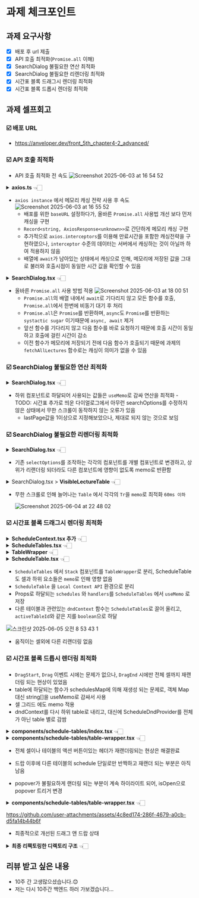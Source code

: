# 과제 체크포인트

## 과제 요구사항

- [x] 배포 후 url 제출
- [x] API 호출 최적화(`Promise.all` 이해)
- [x] SearchDialog 불필요한 연산 최적화
- [x] SearchDialog 불필요한 리렌더링 최적화
- [x] 시간표 블록 드래그시 렌더링 최적화
- [x] 시간표 블록 드롭시 렌더링 최적화

## 과제 셀프회고

### ☑️ 배포 URL

- https://anveloper.dev/front_5th_chapter4-2_advanced/

### ☑️ API 호출 최적화

- API 호출 최적화 전 속도
  ![Screenshot 2025-06-03 at 16 54 52](https://github.com/user-attachments/assets/af75e867-4ef2-4198-a03c-7e5624cc4741)

<details><summary><strong>axios.ts</strong> 👈🏻</summary>

```ts
import axios, { AxiosResponse } from "axios";

// 레포지토리 base URL 추가
const api = axios.create({
  baseURL: import.meta.env.BASE_URL,
});

// instance 캐싱 전략
const cache: Record<string, AxiosResponse<unknown>> = {};

const cacheGet = async <T = unknown>(url: string): Promise<AxiosResponse<T>> => {
  if (cache[url]) return cache[url] as AxiosResponse<T>;

  const response = await api.get<T>(url);
  cache[url] = response;
  return response;
};

export { api, cacheGet };

// interceptor 캐싱 전략, 미사용
type CachedWithTTL = {
  // eslint-disable-next-line @typescript-eslint/no-explicit-any
  response: AxiosResponse<any, any>;
  timestamp: number;
};

const cachedApi = axios.create({
  baseURL: import.meta.env.BASE_URL,
});

const cachedResponse: Record<string, CachedWithTTL> = {};
const CACHE_TTL = 5 * 1_000 * 60;

cachedApi.interceptors.request.use((config) => {
  const key = config.url ?? "";
  const cached = cachedResponse[key];

  if (cached) {
    const isExpired = Date.now() - cached.timestamp > CACHE_TTL;
    if (!isExpired) {
      config.headers["x-from-cache"] = "true";
      config.adapter = () => Promise.resolve(cached.response);
    } else {
      delete cachedResponse[key];
    }
  }
  return config;
});

api.interceptors.response.use((response) => {
  const key = response.config.url ?? "";

  if (response.config.headers["x-from-cache"] !== "true") {
    cachedResponse[key] = { response, timestamp: Date.now() };
  }

  return response;
});
```
</details>

- `axios instance` 에서 메모리 캐싱 전략 사용 후 속도
  ![Screenshot 2025-06-03 at 16 55 52](https://github.com/user-attachments/assets/1b61c189-bbe4-40e8-932b-6cc7c9cf4202)
  - 배포를 위한 `baseURL` 설정하다가, 올바른 `Promise.all` 사용법 개선 보다 먼저 캐싱을 구현
  - `Record<string, AxiosResponse<unknown>>`로 간단하게 메모리 캐싱 구현
  - 추가적으로 `axios.interceptors`를 이용해 만료시간을 포함한 캐싱전략을 구현하였으나, `interceptor` 수준의 데이터는 서버에서 캐싱하는 것이 아닐까 하여 적용하지 않음
  - 배열에 `await`가 남아있는 상태에서 캐싱으로 인해, 메모리에 저장된 값을 그대로 불러와 호출시점이 동일한 시간 값을 확인할 수 있음

<details><summary><strong>SearchDialog.tsx</strong> 👈🏻</summary>

```tsx
// instance 캐싱 전략 사용 axios instance 객체에서 메모리에 캐싱, interceptor도 가능할 것으로 보이지만.. 실제론 서버에서 해야할 일로 생각됨
const fetchMajors = () => cacheGet<Lecture[]>("/schedules-majors.json");
const fetchLiberalArts = () => cacheGet<Lecture[]>("/schedules-liberal-arts.json");

// TODO: 이 코드를 개선해서 API 호출을 최소화 해보세요 + Promise.all이 현재 잘못 사용되고 있습니다. 같이 개선해주세요.
const fetchAllLectures = () => {
  // async await 제거, Promise.all은 Promise를 반환하고, async 또한 함수를 Promise로 반환해주기 위한 syntactic sugar
  return Promise.all([
    // await 제거, 배열 내에서 함수를 실행하는 것은 순차적으로 await없이 실행
    (console.log("API Call 1", performance.now()), fetchMajors()),
    (console.log("API Call 2", performance.now()), fetchLiberalArts()),
    (console.log("API Call 3", performance.now()), fetchMajors()),
    (console.log("API Call 4", performance.now()), fetchLiberalArts()),
    (console.log("API Call 5", performance.now()), fetchMajors()),
    (console.log("API Call 6", performance.now()), fetchLiberalArts()),
  ]);
};
```
</details>

- 올바른 `Promise.all` 사용 방법 적용
  ![Screenshot 2025-06-03 at 18 00 51](https://github.com/user-attachments/assets/c17f440d-ea41-45e8-8d37-5486a0a3efcb)
  - `Promise.all`의 배열 내에서 `await`로 기다리지 않고 모든 함수를 호출, `Promise.all`에서 한번에 비동기 대기 후 처리
  - `Promise.all`은  `Promise`를 반환하며, `async`도 `Promise`를 반환하는 `systactic sugar` 이기때문에 `async, await` 제거
  - 앞선 함수를 기다리지 않고 다음 함수를 바로 요청하기 때문에 호출 시간이 동일하고 호출에 걸린 시간이 감소
  - 이전 함수가 메모리에 저장되기 전에 다음 함수가 호출되기 때문에 과제의 `fetchAllLectures` 함수로는 캐싱이 의미가 없을 수 있음

### ☑️ SearchDialog 불필요한 연산 최적화

<details><summary><strong>SearchDialog.tsx</strong> 👈🏻</summary>

```tsx
  /* ... */
  // 과도한 filter 연산 부하, getFilteredLectures 대신 useMemo 사용
  const filteredLectures = useMemo(() => {
    const { query = "", credits, grades, days, times, majors } = searchOptions;
    return lectures
      .filter((lecture) => lecture.title.toLowerCase().includes(query.toLowerCase()) || lecture.id.toLowerCase().includes(query.toLowerCase()))
      .filter((lecture) => grades.length === 0 || grades.includes(lecture.grade))
      .filter((lecture) => majors.length === 0 || majors.includes(lecture.major))
      .filter((lecture) => !credits || lecture.credits.startsWith(String(credits)))
      .filter((lecture) => {
        if (days.length === 0) {
          return true;
        }
        const schedules = lecture.schedule ? parseSchedule(lecture.schedule) : [];
        return schedules.some((s) => days.includes(s.day));
      })
      .filter((lecture) => {
        if (times.length === 0) {
          return true;
        }
        const schedules = lecture.schedule ? parseSchedule(lecture.schedule) : [];
        return schedules.some((s) => s.range.some((time) => times.includes(time)));
      });
  }, [searchOptions, lectures]);

  const lastPage = useMemo(() => Math.max(1, Math.ceil(filteredLectures.length / PAGE_SIZE)), [filteredLectures]);
  const visibleLectures = useMemo(() => filteredLectures.slice(0, page * PAGE_SIZE), [filteredLectures, page]);
  const allMajors = useMemo(() => [...new Set(lectures.map((lecture) => lecture.major))], [lectures]);
  /* ... */
```
</details>

- 하위 컴포넌트로 하달되어 사용되는 값들은 `useMemo`로 감싸 연산을 최적화
-TODO: 시간표  추가로 띄운 다이얼로그에서 아무런 searchOptions를 수정하지 않은 상태에서 무한 스크롤이 동작하지 않는 오류가 있음
  - lastPage값을 1이상으로 지정해보았으나, 제대로 되지 않는 것으로 보임
 
### ☑️ SearchDialog 불필요한 리렌더링 최적화

<details><summary><strong>SearchDialog.tsx</strong> 👈🏻</summary>

```tsx
  /* ... */
  return (
    <Modal isOpen={Boolean(searchInfo)} onClose={onClose} size="6xl">
      <ModalOverlay />
      <ModalContent maxW="90vw" w="1000px">
        <ModalHeader>수업 검색</ModalHeader>
        <ModalCloseButton />
        <ModalBody>
          <VStack spacing={4} align="stretch">
            <HStack spacing={4}>
              <SearchInput searchOptions={searchOptions} changeSearchOption={changeSearchOption} />
              <CreditsSelect searchOptions={searchOptions} changeSearchOption={changeSearchOption} />
            </HStack>

            <HStack spacing={4}>
              <GradeCheckbox searchOptions={searchOptions} changeSearchOption={changeSearchOption} />
              <DaysCheckbox searchOptions={searchOptions} changeSearchOption={changeSearchOption} />
            </HStack>

            <HStack spacing={4}>
              <TimeCheckbox searchOptions={searchOptions} changeSearchOption={changeSearchOption} />
              <MajorsCheckbox searchOptions={searchOptions} changeSearchOption={changeSearchOption} allMajors={allMajors} />
            </HStack>
            <Text align="right">검색결과: {filteredLectures.length}개</Text>
            <Box>
              <Table>
                <Thead>
                  <Tr>
                    <Th width="100px">과목코드</Th>
                    <Th width="50px">학년</Th>
                    <Th width="200px">과목명</Th>
                    <Th width="50px">학점</Th>
                    <Th width="150px">전공</Th>
                    <Th width="150px">시간</Th>
                    <Th width="80px"></Th>
                  </Tr>
                </Thead>
              </Table>

              <Box overflowY="auto" maxH="500px" ref={loaderWrapperRef}>
                <FixedVisibleLectures visibleLectures={visibleLectures} addSchedule={addSchedule} />
                <Box ref={loaderRef} h="20px" />
              </Box>
            </Box>
          </VStack>
        </ModalBody>
      </ModalContent>
    </Modal>
  );
  /* ... */
```
</details>

- 기존 `selectOptions`를 조작하는 각각의 컴포넌트를 개별 컴포넌트로 변경하고, 상위가 리랜더링 되더라도 다른 컴포넌트에 영향이 없도록 memo로 반환함


<details><summary>SearchDialog.tsx > <strong>VisibleLectureTable </strong> 👈🏻</summary>

```tsx

const VisibleLectureTable = memo(({ visibleLectures, addSchedule }: { visibleLectures: Lecture[]; addSchedule: (lecture: Lecture) => void }) => {
  return (
    <Table size="sm" variant="striped">
      <Tbody>
        {visibleLectures.map((lecture, index) => (
          <LectureTr key={`${lecture.id}-${index}`} lecture={lecture} addSchedule={addSchedule} />
        ))}
      </Tbody>
    </Table>
  );
});

const LectureTr = memo(({ lecture, addSchedule }: { lecture: Lecture; addSchedule: (lecture: Lecture) => void }) => {
  const handleAddClick = useCallback(() => addSchedule(lecture), [addSchedule, lecture]);

  return (
    <Tr>
      <Td width="100px">{lecture.id}</Td>
      <Td width="50px">{lecture.grade}</Td>
      <Td width="200px">{lecture.title}</Td>
      <Td width="50px">{lecture.credits}</Td>
      <Td width="150px" dangerouslySetInnerHTML={{ __html: lecture.major }} />
      <Td width="150px" dangerouslySetInnerHTML={{ __html: lecture.schedule }} />
      <Td width="80px">
        <Button size="sm" colorScheme="green" onClick={handleAddClick}>
          추가
        </Button>
      </Td>
    </Tr>
  );
});

```
</details>

- 무한 스크롤로 인해 늘어나는 `Table` 에서 각각의 `Tr`을 `memo`로 최적화 `60ms 이하`

  ![Screenshot 2025-06-04 at 22 48 02](https://github.com/user-attachments/assets/6f3b65ec-593e-47bb-9097-0810a1bfd822)

### ☑️ 시간표 블록 드래그시 렌더링 최적화

<details><summary><strong>ScheduleContext.tsx 추가</strong> 👈🏻</summary>

```tsx
// 테이블별 local schedules Context 함수
type LocalScheduleContextType = {
  tableId: string;
  schedules: Schedule[];
  onScheduleTimeClick: (timeInfo: DayTime) => void;
  onDeleteButtonClick: (timeInfo: DayTime) => void;
};

const LocalScheduleContext = createContext<LocalScheduleContextType>({ tableId: "", schedules: [], onScheduleTimeClick: () => {}, onDeleteButtonClick: () => {} });

export const LocalScheduleProvider = ({ tableId, schedules, onScheduleTimeClick, onDeleteButtonClick, children }: PropsWithChildren<LocalScheduleContextType>) => {
  const contextValue = useMemo(
    () => ({
      tableId,
      schedules,
      onScheduleTimeClick,
      onDeleteButtonClick,
    }),
    [tableId, schedules, onScheduleTimeClick, onDeleteButtonClick]
  );
  return <LocalScheduleContext.Provider value={contextValue}>{children}</LocalScheduleContext.Provider>;
};

export const useLocalScheduleContext = () => {
  const context = useContext(LocalScheduleContext);
  if (context === undefined) {
    throw new Error("useLocalSchedule must be used within a LocalScheduleProvider");
  }
  return context;
};
```
</details>

<details><summary><strong>ScheduleTables.tsx</strong> 👈🏻</summary>

```tsx
/* ... */

export const ScheduleTables = () => {
  /* ... */
  const scheduleTableList = useMemo(() => Object.entries(schedulesMap), [schedulesMap]);

  // activeTableId는 tables 중 table 선택임으로 상위로 이동
  const dndContext = useDndContext();

  const getActiveTableId = () => {
    const activeId = dndContext.active?.id;
    if (activeId) {
      return String(activeId).split(":")[0];
    }
    return null;
  };

  const activeTableId = getActiveTableId();

  /* ... */

  // 각각의 table 별 handler를 미리 선언해 다른 테이블에 영향이 없도록 수정
  const handlers = useMemo(
    () =>
      scheduleTableList.map(
        ([tableId]) =>
          ({
            handleAddClick: () => setSearchInfo({ tableId }),
            handleDuplicateClick: () =>
              setSchedulesMap((prev) => ({
                ...prev,
                [`schedule-${Date.now()}`]: [...prev[tableId]],
              })),
            handleDeleteClick: () =>
              setSchedulesMap((prev) => {
                const newMap = { ...prev };
                delete newMap[tableId];
                return newMap;
              }),
            handleScheduleTimeClick: (timeInfo: DayTime) =>
              setSearchInfo({ tableId, ...timeInfo }),
            handleDeleteButtonClick: ({ day, time }: DayTime) =>
              setSchedulesMap((prev) => ({
                ...prev,
                [tableId]: prev[tableId].filter(
                  (schedule) =>
                    schedule.day !== day || !schedule.range.includes(time)
                ),
              })),
          } as const)
      ),
    [setSchedulesMap, scheduleTableList]
  );

  return (
    <>
      <Flex w="full" gap={6} p={6} flexWrap="wrap">
        {scheduleTableList.map(([tableId, schedules], index) => (
          <TableWrapper
            key={tableId}
            tableId={tableId}
            index={index}
            schedules={schedules}
            isDeletable={disabledRemoveButton}
            isActive={tableId === activeTableId}
            {...handlers[index]}
          />
        ))}
      </Flex>
      <SearchDialog
        searchInfo={searchInfo}
        onClose={() => setSearchInfo(null)}
      />
    </>
  );
}
```
</details>


<details><summary><strong>TableWrapper</strong> 👈🏻</summary>

```tsx
const TableWrapper = memo(
  ({
    tableId,
    index,
    schedules,
    isDeletable,
    isActive,
    handleAddClick,
    handleDuplicateClick,
    handleDeleteClick,
    handleScheduleTimeClick,
    handleDeleteButtonClick,
  }: TableWrapperProps) => {
    return (
      <Stack width="600px">
        <Flex justifyContent="space-between" alignItems="center">
          <Heading as="h3" fontSize="lg">
            시간표 {index + 1}
          </Heading>
          <ButtonGroup size="sm" isAttached>
            <Button colorScheme="green" onClick={handleAddClick}>
              시간표 추가
            </Button>
            <Button colorScheme="green" mx="1px" onClick={handleDuplicateClick}>
              복제
            </Button>
            <Button
              colorScheme="green"
              isDisabled={isDeletable}
              onClick={handleDeleteClick}
            >
              삭제
            </Button>
          </ButtonGroup>
        </Flex>
        <LocalScheduleProvider // table 별 Local Context API 로 재할당
          tableId={tableId}
          schedules={schedules}
          onScheduleTimeClick={handleScheduleTimeClick}
          onDeleteButtonClick={handleDeleteButtonClick}
        >
          <ScheduleTable key={`schedule-table-${index}`} isActive={isActive} />
        </LocalScheduleProvider>
      </Stack>
    );
  }
);
```
</details>

<details><summary><strong>ScheduleTable.tsx</strong> 👈🏻</summary>

```tsx
/* ... */

const ScheduleTable = memo(({ isActive = false }: { isActive: boolean }) => {
  const { tableId, schedules, onScheduleTimeClick, onDeleteButtonClick } = useLocalScheduleContext();
  const colorMap = useMemo(() => {
    const lectures = [...new Set(schedules.map(({ lecture }) => lecture.id))];
    const colors = ["#fdd", "#ffd", "#dff", "#ddf", "#fdf", "#dfd"];
    return lectures.reduce((acc, id, idx) => {
      acc[id] = colors[idx % colors.length];
      return acc;
    }, {} as Record<string, string>);
  }, [schedules]);

  const schedulesItems = useMemo(() => {
    return schedules.map((schedule, index) => (
      <DraggableSchedule
        key={`${schedule.lecture.title}-${index}`}
        id={`${tableId}:${index}`}
        data={schedule}
        bg={colorMap[schedule.lecture.id]}
        onDeleteButtonClick={() => onDeleteButtonClick({ day: schedule.day, time: schedule.range[0] })}
      />
    ));
  }, [schedules, tableId, colorMap, onDeleteButtonClick]);

  return (
    <Box position="relative" outline={isActive ? "5px dashed" : undefined} outlineColor="blue.300">
      <ScheduleTableGrid onScheduleTimeClick={onScheduleTimeClick} />
      {schedulesItems}
    </Box>
  );
});
```
</details>

- `ScheduleTables` 에서 `Stack` 컴포넌트를 `TableWrapper`로 분리, ScheduleTable도 셀과 하위 요소들은 `memo`로 인해 영향 없음
- `ScheduleTable` 을 `Local Context API` 환경으로 분리
- Props로 하달되는  `schedules` 와 `handlers`를 `ScheduleTables` 에서 `useMemo` 로 저장
- 다른 테이블과 관련있는 `dndContext` 함수는 `ScheduleTables`로 끌어 올리고, `activeTableId`와 같은 지를 `boolean`으로 하달

![스크린샷 2025-06-05 오전 8 53 43 1](https://github.com/user-attachments/assets/bf2bd5f2-7c8b-4cd1-82d7-0f08be1800ae)

- 움직이는 셀외에 다른 리랜더링 없음

### ☑️ 시간표 블록 드롭시 렌더링 최적화

- `DragStart`, `Drag` 이벤트 시에는 문제가 없으나, `DragEnd` 시에만 전체 셀까지 재랜더링 되는 현상이 있었음
- table에 하달되는 함수가 schedulesMap에 의해 재생성 되는  문제로, 객체 Map대신 string[]을  useMemo로 감싸서 사용
- 셀 그리드  에도 memo 적용
- dndContext를 다시 하위 table로 내리고, 대신에 ScheduleDndProvider를 전체가 아닌  table 별로 감쌈

<details><summary><strong>components/schedule-tables/index.tsx</strong> 👈🏻</summary>

```tsx
  // string Key 배열로 확인
  const tableKeys = useMemo(() => Object.keys(schedulesMap).map((tableId) => tableId), [schedulesMap]);

  // 각각의 table 별 handler를 미리 선언해 다른 테이블에 영향이 없도록 수정
  const handlers = useMemo(() => {
    return tableKeys.map(
      (tableId) =>
        [
          (timeInfo: DayTime) => setSearchInfo({ tableId, ...timeInfo }),
          ({ day, time }: DayTime) => {
            console.log(day, time, tableId);
            setSchedulesMap((prev) => ({
              ...prev,
              [tableId]: prev[tableId].filter((schedule) => schedule.day !== day || !schedule.range.includes(time)),
            }));
          },
        ] as const
    );
  }, [setSchedulesMap, tableKeys]);
```
</details>

<details><summary><strong>components/schedule-tables/table-wrapper.tsx</strong> 👈🏻</summary>

```tsx
/* ... */
export const TableWrapper = memo(
  ({
    tableId,
    index,
    isDeletable,
    schedules,
    setSearchInfo,
    handleScheduleTimeClick,
    handleDeleteButtonClick,
  }: TableWrapperProps) => {
    return (
      <ScheduleDndProvider>
        <Stack key={tableId} width="600px">
          <ScheduleTableHeader //
            tableId={tableId}
            index={index}
            isDisabled={isDeletable}
            setSearchInfo={setSearchInfo}
          />
          <LocalScheduleProvider // table 별 Local Context API 로 재할당
            key={tableId}
            tableId={tableId}
            schedules={schedules}
            handleScheduleTimeClick={handleScheduleTimeClick}
            handleDeleteButtonClick={handleDeleteButtonClick}
          >
            <ScheduleTable key={`schedule-table-${index}`} />
          </LocalScheduleProvider>
        </Stack>
      </ScheduleDndProvider>
    );
  }
);
```
</details>

- 전체 셀이나 테이블의  액션 버튼이있는 헤더가 재랜더링되는 현상은 해결완료
- 드랍 이후에  다른 테이블의 schedule 단일로만 반짝하고  재랜더 되는 부분은  아직  남음



- popover가 불필요하게 랜더링 되는 부분이 계속 하이라이트  되어, isOpen으로 popover 트리거  변경

<details><summary><strong>components/schedule-tables/table-wrapper.tsx</strong> 👈🏻</summary>

```tsx
/* ... */
export const DraggableSchedule = memo(({ id, data, bg, onDeleteButtonClick, ...props }: DraggableScheduleProps) => {
  const { day, range, room, lecture } = data;
  const { attributes, setNodeRef, listeners, transform } = useDraggable({ id });
  const leftIndex = DAY_LABELS.indexOf(day as (typeof DAY_LABELS)[number]);
  const topIndex = range[0] - 1;
  const size = range.length;
  const [isOpen, setIsOpen] = useState(false);

  const Cell = (
    <Box
      position="absolute"
      left={`${120 + CellSize.WIDTH * leftIndex + 1}px`}
      top={`${40 + (topIndex * CellSize.HEIGHT + 1)}px`}
      width={CellSize.WIDTH - 1 + "px"}
      height={CellSize.HEIGHT * size - 1 + "px"}
      bg={bg}
      p={1}
      boxSizing="border-box"
      cursor="pointer"
      ref={setNodeRef}
      transform={CSS.Translate.toString(transform)}
      onClick={() => setIsOpen((p) => !p)}
      {...listeners}
      {...attributes}
      {...props}
    >
      <Text fontSize="sm" fontWeight="bold">
        {lecture.title}
      </Text>
      <Text fontSize="xs">{room}</Text>
    </Box>
  );
  if (!isOpen) return Cell;
  return (
    <Popover isOpen={isOpen}>
      <PopoverTrigger>{Cell}</PopoverTrigger>
      <PopoverContent onClick={(event) => event.stopPropagation()} onMouseLeave={() => setIsOpen(false)}>
        <PopoverArrow />
        <PopoverCloseButton />
        <PopoverBody>
          <Text>강의를 삭제하시겠습니까?</Text>
          <Button colorScheme="red" size="xs" onClick={onDeleteButtonClick}>
            삭제
          </Button>
        </PopoverBody>
      </PopoverContent>
    </Popover>
  );
});
```
</details>

https://github.com/user-attachments/assets/4c8ed174-286f-4679-a0cb-d5fa14b44b6f

- 최종적으로 개선된 드래그 앤 드랍 상태
 
<details><summary><strong>최종 리팩토링한 디렉토리 구조</strong> 👈🏻</summary>

![image](https://github.com/user-attachments/assets/5e4ec743-6587-4be3-b717-6a55e2912021)

</details>

## 리뷰 받고 싶은 내용

- 10주 간 고생많으셨습니다.😊
- 저는 다시 10주간 백엔드 하러 가보겠습니다...
